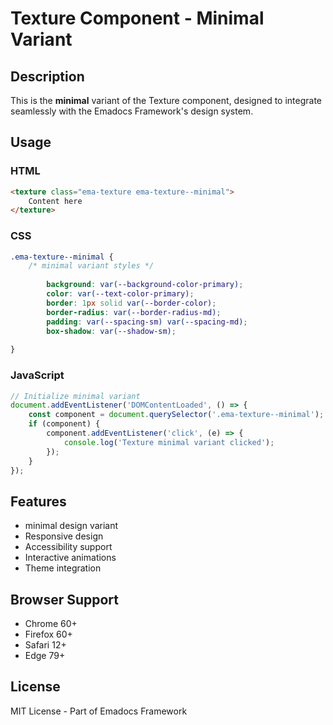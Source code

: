 # Texture Component - Minimal Variant

## Description
This is the **minimal** variant of the Texture component, designed to integrate seamlessly with the Emadocs Framework's design system.

## Usage

### HTML
```html
<texture class="ema-texture ema-texture--minimal">
    Content here
</texture>
```

### CSS
```css
.ema-texture--minimal {
    /* minimal variant styles */
    
        background: var(--background-color-primary);
        color: var(--text-color-primary);
        border: 1px solid var(--border-color);
        border-radius: var(--border-radius-md);
        padding: var(--spacing-sm) var(--spacing-md);
        box-shadow: var(--shadow-sm);
    
}
```

### JavaScript
```javascript
// Initialize minimal variant
document.addEventListener('DOMContentLoaded', () => {
    const component = document.querySelector('.ema-texture--minimal');
    if (component) {
        component.addEventListener('click', (e) => {
            console.log('Texture minimal variant clicked');
        });
    }
});
```

## Features
- minimal design variant
- Responsive design
- Accessibility support
- Interactive animations
- Theme integration

## Browser Support
- Chrome 60+
- Firefox 60+
- Safari 12+
- Edge 79+

## License
MIT License - Part of Emadocs Framework
